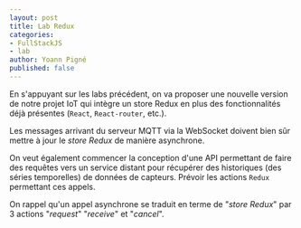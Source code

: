 ```yaml
---
layout: post
title: Lab Redux
categories:
- FullStackJS
- lab
author: Yoann Pigné
published: false
---
```


En s'appuyant sur les labs précédent, on va proposer une nouvelle version de notre projet IoT qui intègre un store Redux en plus des fonctionnalités déjà présentes (`React`, `React-router`, etc.).

Les messages arrivant du serveur MQTT via la WebSocket doivent bien sûr mettre à jour le *store Redux* de manière asynchrone.

On veut également commencer la conception d'une API permettant de faire des requêtes vers un service distant pour récupérer des historiques (des séries temporelles) de données de capteurs. Prévoir les actions `Redux` permettant ces appels.

On rappel qu'un appel asynchrone se traduit en terme de "*store Redux*" par 3 actions "*request*" "*receive*" et "*cancel*".   
